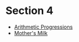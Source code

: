 # Section 4

* [Arithmetic Progressions][]
* [Mother's Milk][]

[Arithmetic Progressions]: http://train.usaco.org/usacoprob2?a=6MXP3BJ4gVq&S=ariprog
[Mother's Milk]:           http://train.usaco.org/usacoprob2?a=brFWkpfiI56&S=milk3
